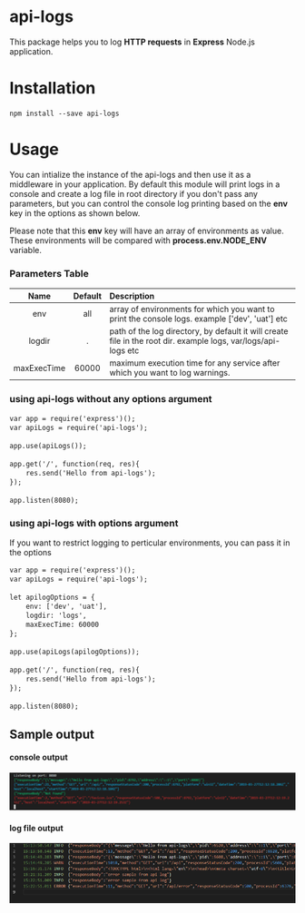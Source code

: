 # api-logs

This package helps you to log **HTTP requests** in **Express** Node.js application.


# Installation

    npm install --save api-logs

# Usage

You can intialize the instance of the api-logs and then use it as a middleware in your application. By default this module will print logs in a console and create a log file in root directory if you don't pass any parameters, but you can control the console log printing based on the **env** key in the options as shown below.

Please note that this **env** key will have an array of environments as value. These environments will be compared with **process.env.NODE_ENV** variable. 

### Parameters Table
| Name | Default | Description | 
|:------:|:------:|:------|
| env | all | array of environments for which you want to print the console logs. example ['dev', 'uat'] etc |
| logdir | . | path of the log directory, by default it will create file in the root dir. example logs, var/logs/api-logs etc |
| maxExecTime | 60000 | maximum execution time for any service after which you want to log warnings. | 


### using api-logs without any options argument

    var app = require('express')();
    var apiLogs = require('api-logs');
    
    app.use(apiLogs());
	    
	app.get('/', function(req, res){
		res.send('Hello from api-logs');
	});
	
	app.listen(8080);

### using api-logs with options argument
If you want to restrict logging to perticular environments, you can pass it in the options

    var app = require('express')();
    var apiLogs = require('api-logs');
    
    let apilogOptions = {
	    env: ['dev', 'uat'],
	    logdir: 'logs',
		maxExecTime: 60000
    };
    
    app.use(apiLogs(apilogOptions));
	    
	app.get('/', function(req, res){
		res.send('Hello from api-logs');
	});
	
	app.listen(8080);


## Sample output


  

#### console output

![api-logs sample output](api-logs.PNG)

  

#### log file output

![api-logs sample output](api-logs-file-output.PNG)